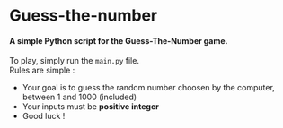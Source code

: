 # Guess-the-number
#### A simple Python script for the **Guess-The-Number** game.
To play, simply run the ```main.py``` file.\
Rules are simple :
* Your goal is to guess the random number choosen by the computer, between 1 and 1000 (included)
* Your inputs must be **positive integer**
* Good luck !
